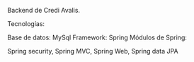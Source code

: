 Backend de Credi Avalis.  

Tecnologías: 

Base de datos: MySql
Framework: Spring
Módulos de Spring:

Spring security,
Spring MVC,
Spring Web,
Spring data JPA

